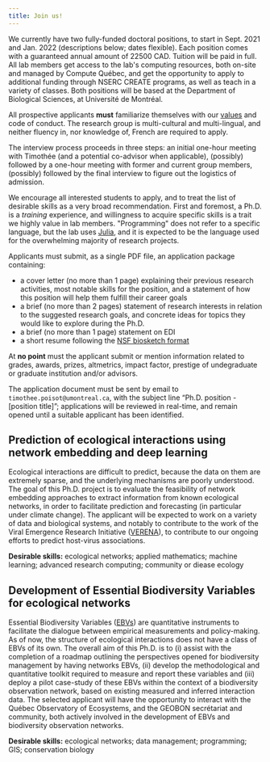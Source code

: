 ```yaml
---
title: Join us!
---
```


We currently have two fully-funded doctoral positions, to start in Sept. 2021
and Jan. 2022 (descriptions below; dates flexible). Each position comes with a
guaranteed annual amount of 22500 CAD. Tuition will be paid in full. All lab
members get access to the lab's computing resources, both on-site and managed by
Compute Québec, and get the opportunity to apply to additional funding through
NSERC CREATE programs, as well as teach in a variety of classes. Both positions
will be based at the Department of Biological Sciences, at Université de
Montréal.

All prospective applicants **must** familiarize themselves with our
[values](https://poisotlab.io/values/) and code of conduct. The research group
is multi-cultural and multi-lingual, and neither fluency in, nor knowledge of,
French are required to apply.

The interview process proceeds in three steps: an initial one-hour meeting with
Timothée (and a potential co-advisor when applicable), (possibly) followed by a
one-hour meeting with former and current group members, (possibly) followed by
the final interview to figure out the logistics of admission.

We encourage all interested students to apply, and to treat the list of
desirable skills as a very broad recommendation. First and foremost, a Ph.D. is
a *training* experience, and willingness to acquire specific skills is a trait
we highly value in lab members. "Programming" does not refer to a specific
language, but the lab uses [Julia](https://julialang.org/), and it is expected
to be the language used for the overwhelming majority of research projects.

Applicants must submit, as a single PDF file, an application package containing:

- a cover letter (no more than 1 page) explaining their previous research
  activities, most notable skills for the position, and a statement of how this
  position will help them fulfill their career goals
- a brief (no more than 2 pages) statement of research interests in relation to
  the suggested research goals, and concrete ideas for topics they would like to
  explore during the Ph.D.
- a brief (no more than 1 page) statement on EDI
- a short resume following the [NSF biosketch
  format](https://www.nsf.gov/bfa/dias/policy/biosketch.jsp)
 
At **no point** must the applicant submit or mention information related to
grades, awards, prizes, altmetrics, impact factor, prestige of undegraduate or
graduate institution and/or advisors.

The application document must be sent by email to
`timothee.poisot@umontreal.ca`, with the subject line “Ph.D. position -
[position title]”; applications will be reviewed in real-time, and remain opened
until a suitable applicant has been identified.

## Prediction of ecological interactions using network embedding and deep learning

Ecological interactions are difficult to predict, because the data on them are
extremely sparse, and the underlying mechanisms are poorly understood. The goal
of this Ph.D. project is to evaluate the feasibility of network embedding
approaches to extract information from known ecological networks, in order to
facilitate prediction and forecasting (in particular under climate change). The
applicant will be expected to work on a variety of data and biological systems,
and notably to contribute to the work of the Viral Emergence Research Initiative
([VERENA](https://www.viralemergence.org/)), to contribute to our ongoing
efforts to predict host-virus associations.

**Desirable skills:** ecological networks; applied mathematics; machine
learning; advanced research computing; community or diease ecology

## Development of Essential Biodiversity Variables for ecological networks

Essential Biodiversity Variables
([EBVs](https://geobon.org/ebvs/what-are-ebvs/)) are quantitative instruments to
facilitate the dialogue between empirical measurements and policy-making. As of
now, the structure of ecological interactions does not have a class of EBVs of
its own. The overall aim of this Ph.D. is to (i) assist with the completion of a
roadmap outlining the perspectives opened for biodiversity management by having
networks EBVs, (ii) develop the methodological and quantitative toolkit required
to measure and report these variables and (iii) deploy a pilot case-study of
these EBVs within the context of a biodiversity observation network, based on
existing measured and inferred interaction data. The selected applicant will
have the opportunity to interact with the Québec Observatory of Ecosystems, and
the GEOBON secrétariat and community, both actively involved in the development
of EBVs and biodiversity observation networks.

**Desirable skills:** ecological networks; data management; programming; GIS;
conservation biology